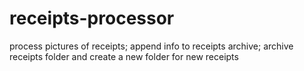 # receipts-processor
process pictures of receipts; append info to receipts archive; archive receipts folder and create a new folder for new receipts
